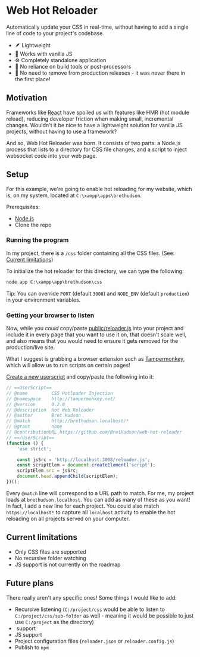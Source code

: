 # Web Hot Reloader

Automatically update your CSS in real-time, without having to add a single line of code to your project's codebase.

- 🪶 Lightweight
- 🌻 Works with vanilla JS
- ⚙️ Completely standalone application
- 🚫 No reliance on build tools or post-processors
- 🚫 No need to remove from production releases - it was never there in the first place!

## Motivation

Frameworks like [React](https://github.com/facebook/react) have spoiled us with features like HMR (hot module reload), reducing developer friction when making small, incremental changes. Wouldn't it be nice to have a lightweight solution for vanilla JS projects, without having to use a framework?

And so, Web Hot Reloader was born. It consists of two parts: a Node.js process that lists to a directory for CSS file changes, and a script to inject websocket code into your web page.

## Setup

For this example, we're going to enable hot reloading for my website, which is, on my system, located at `C:\xampp\apps\brethudson`.

Prerequisites:

- [Node.js](https://nodejs.org/en/download)
- Clone the repo

### Running the program

In my project, there is a `/css` folder containing all the CSS files. (See: [Current limitations](#current-limitations))

To initialize the hot reloader for this directory, we can type the following:

```cmd
node app C:\xampp\app\brethudson\css
```

Tip: You can override `PORT` (default `3008`) and `NODE_ENV` (default `production`) in your environment variables.

### Getting your browser to listen

Now, while you _could_ copy/paste [public/reloader.js](public/reloader.js) into your project and include it in every page that you want to use it on, that doesn't scale well, and also means that you would need to ensure it gets removed for the production/live site.

What I suggest is grabbing a browser extension such as [Tampermonkey](https://www.tampermonkey.net/), which will allow us to run scripts on certain pages!

[Create a new userscript](https://www.tampermonkey.net/faq.php?locale=en#Q102) and copy/paste the following into it:

```js
// ==UserScript==
// @name         CSS Hotloader Injection
// @namespace    http://tampermonkey.net/
// @version      0.2.0
// @description  Hot Web Reloader
// @author       Bret Hudson
// @match        http://brethudson.localhost/*
// @grant        none
// @contributionURL https://github.com/BretHudson/web-hot-reloader
// ==/UserScript==
(function () {
	'use strict';

	const jsSrc = 'http://localhost:3008/reloader.js';
	const scriptElem = document.createElement('script');
	scriptElem.src = jsSrc;
	document.head.appendChild(scriptElem);
})();
```

Every `@match` line will correspond to a URL path to match. For me, my project loads at `brethudson.localhost`. You can add as many of these as you want! In fact, I add a new line for each project. You could also match `https://localhost*` to capture all `localhost` activity to enable the hot reloading on all projects served on your computer.

## Current limitations

- Only CSS files are supported
- No recursive folder watching
- JS support is not currently on the roadmap

## Future plans

There really aren't any specific ones! Some things I would like to add:

- Recursive listening (`C:/project/css` would be able to listen to `C:/project/css/sub-folder` as well - meaning it would be possible to just use `C:/project` as the directory)
- <img> support
- JS support
- Project configuration files (`reloader.json` or `reloader.config.js`)
- Publish to `npm`
